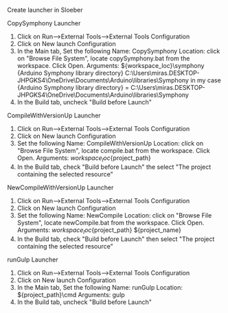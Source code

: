 Create launcher in Sloeber

CopySymphony Launcher
1. Click on Run-->External Tools-->External Tools Configuration
2. Click on New launch Configuration
3. In the Main tab, Set the following Name: CopySymphony Location: click on "Browse File System", locate copySymphony.bat from the workspace. Click Open. Arguments: ${workspace_loc}\symphony {Arduino Symphony library directory} C:\Users\miras.DESKTOP-JHPGKS4\OneDrive\Documents\Arduino\libraries\Symphony in my case {Arduino Symphony library directory} = C:\Users\miras.DESKTOP-JHPGKS4\OneDrive\Documents\Arduino\libraries\Symphony
4. In the Build tab, uncheck "Build before Launch"

CompileWithVersionUp Launcher
1. Click on Run-->External Tools-->External Tools Configuration
2. Click on New launch Configuration
3. Set the following Name: CompileWithVersionUp Location: click on "Browse File System", locate compile.bat from the workspace. Click Open. Arguments: ${workspace_loc}${project_path}
4. In the Build tab, check "Build before Launch" the select "The project containing the selected resource"

NewCompileWithVersionUp Launcher
1. Click on Run-->External Tools-->External Tools Configuration
2. Click on New launch Configuration
3. Set the following Name: NewCompile Location: click on "Browse File System", locate newCompile.bat from the workspace. Click Open. Arguments: ${workspace_loc}${project_path} ${project_name}
4. In the Build tab, check "Build before Launch" then select "The project containing the selected resource"

runGulp Launcher
1. Click on Run-->External Tools-->External Tools Configuration
2. Click on New launch Configuration
3. In the Main tab, Set the following Name: runGulp Location: ${project_path}\cmd Arguments: gulp
4. In the Build tab, uncheck "Build before Launch"
